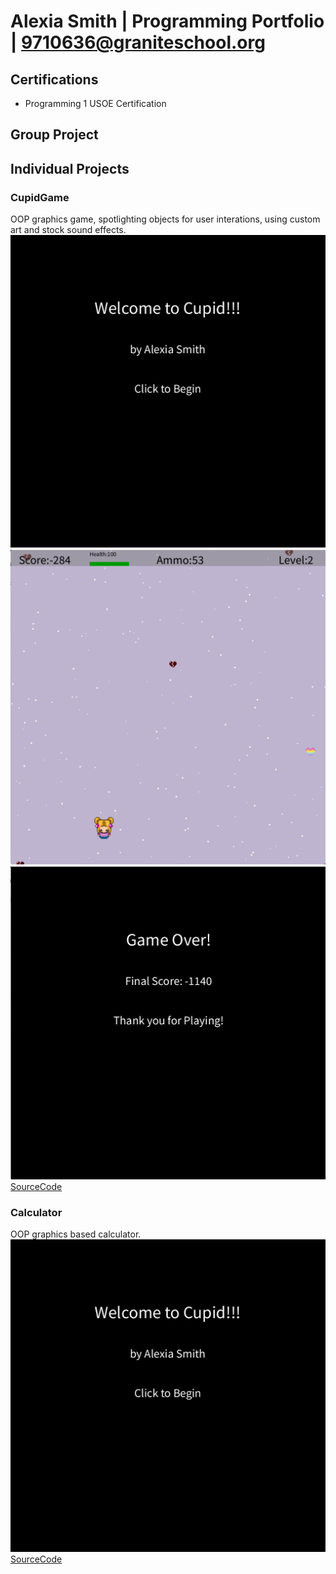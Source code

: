 # Alexia Smith | Programming Portfolio | 9710636@graniteschool.org

## Certifications
* Programming 1 USOE Certification


## Group Project


## Individual Projects

### CupidGame
OOP graphics game, spotlighting objects for user interations, using custom art and stock sound effects.
![CupidGame Menu](https://github.com/LegendWeaver/programmingportfolio/blob/main/images/cg1.png?raw=true)
![CupidGame Gameplay](https://github.com/LegendWeaver/programmingportfolio/blob/main/images/cg2.png?raw=true)
![CupidGame GameOver](https://github.com/LegendWeaver/programmingportfolio/blob/main/images/cg3.png?raw=true)
[SourceCode](https://github.com/LegendWeaver/programmingportfolio/blob/main/src/CupidGame.zip)


### Calculator
OOP graphics based calculator.
![Calculator](https://github.com/LegendWeaver/programmingportfolio/blob/main/images/cg1.png?raw=true)
[SourceCode](https://github.com/LegendWeaver/programmingportfolio/blob/main/src/Calculator.zip)
